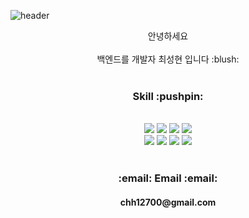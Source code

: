 ![header](https://capsule-render.vercel.app/api?type=waving&color=auto&height=300&section=header&text=Welcome%20GitHub%20ProFile&fontSize=40)
<div align="center">
안녕하세요 <br><br> 백엔드를 개발자 최성현 입니다  :blush:
 <br><br>
 <h3>Skill :pushpin: </h3>
 <br>
 <img src="https://img.shields.io/badge/React-61DAFB?style=for-the-flat&logo=React&logoColor=white"/>
 <img src="https://img.shields.io/badge/TypeScript-3178C6?style=flat&logo=TypeScript&logoColor=white"/>
 <img src="https://img.shields.io/badge/AmazonAWS-232F3E?style=flat&logo=AmazonAWS&logoColor=white"/>
 <img src="https://img.shields.io/badge/Node.js-339933?style=flat&logo=Node.js&logoColor=white"/>
 <br>
 <img src="https://img.shields.io/badge/MySQL-4479A1?style=flat&logo=MySQL&logoColor=white"/>
 <img src="https://img.shields.io/badge/Redis-DC382D?style=flat&logo=Redis&logoColor=white"/>
 <img src="https://img.shields.io/badge/Socket.io-010101?style=flat&logo=Socket.io&logoColor=white"/>
 <img src="https://img.shields.io/badge/Express-000000?style=flat&logo=Express&logoColor=white"/>
 <br><br>
 <h3>:email: Email :email:</h3>
 <h4>chh12700@gmail.com</h4>
 </div>

